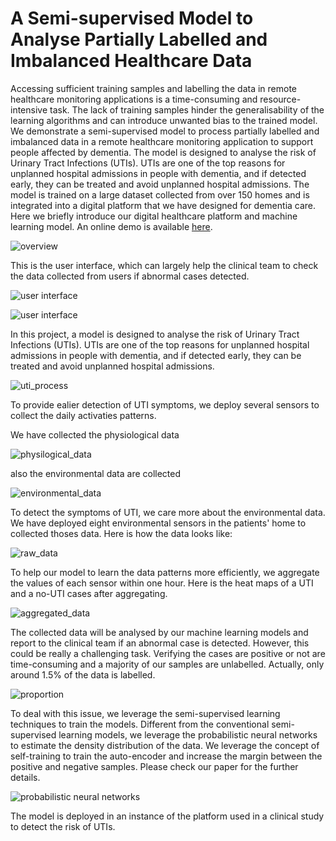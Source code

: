 # A Semi-supervised Model to Analyse Partially Labelled and Imbalanced Healthcare Data

Accessing sufficient training samples and labelling the data in remote healthcare monitoring applications is a time-consuming and resource-intensive task. The lack of training samples hinder the generalisability of the learning algorithms and can introduce unwanted bias to the trained model. We demonstrate a semi-supervised model to process partially labelled and imbalanced data in a remote healthcare monitoring application to support people affected by dementia. The model is designed to analyse the risk of Urinary Tract Infections (UTIs). UTIs are one of the top reasons for unplanned hospital admissions in people with dementia, and if detected early, they can be treated and avoid unplanned hospital admissions. The model is trained on a large dataset collected from over 150 homes and is integrated into a digital platform that we have designed for dementia care. Here we briefly introduce our digital healthcare platform and machine learning model. An online demo is available [here](https://tihm-iot-dev.ee.surrey.ac.uk).

![overview](figures/overview.png)

This is the user interface, which can largely help the clinical team to check the data collected from users if abnormal cases detected.

![user interface](figures/ui_main.png)

![user interface](figures/ui_dashboard.png)

In this project, a model is designed to analyse the risk of Urinary Tract Infections (UTIs). UTIs are one of the top reasons for unplanned hospital admissions in people with dementia, and if detected early, they can be treated and avoid unplanned hospital admissions. 

![uti_process](figures/uti_process.png)


To provide ealier detection of UTI symptoms, we deploy several sensors to collect the daily activaties patterns. 

We have collected the physiological data

![physilogical_data](figures/physiological.png)

also the environmental data are collected 

![environmental_data](figures/environmental.png)


To detect the symptoms of UTI, we care more about the environmental data. We have deployed eight environmental sensors in the patients' home to collected thoses data. 
Here is how the data looks like:

![raw_data](figures/raw_data.png)

To help our model to learn the data patterns more efficiently, we aggregate the values of each sensor within one hour. Here is the heat maps of a UTI and a no-UTI cases after aggregating.

![aggregated_data](figures/aggregated_data.png)

The collected data will be analysed by our machine learning models and report to the clinical team if an abnormal case is detected. However, this could be really a challenging task. 
Verifying the cases are positive or not are time-consuming and a majority of our samples are unlabelled. Actually, only around 1.5\% of the data is labelled.

![proportion](figures/proportion.png)

To deal with this issue, we leverage the semi-supervised learning techniques to train the models. Different from the conventional semi-supervised learning models, we leverage the probabilistic neural networks to estimate the density distribution of the data. We leverage the concept of self-training to train the auto-encoder and increase the margin between the positive and negative samples. Please check our paper for the further details.

![probabilistic neural networks](figures/pnn.png)

The model is deployed in an instance of the platform used in a clinical study to detect the risk of UTIs.











